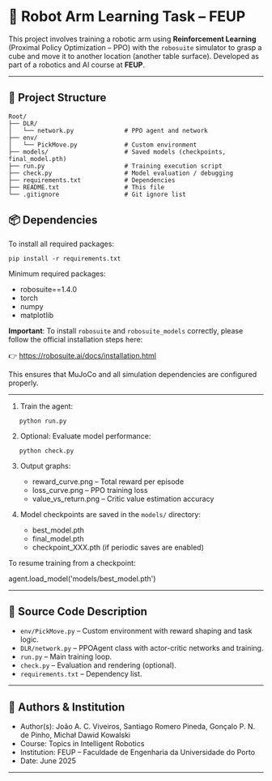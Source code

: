 # 🤖 Robot Arm Learning Task – FEUP

This project involves training a robotic arm using **Reinforcement Learning** (Proximal Policy Optimization – PPO) with the `robosuite` simulator to grasp a cube and move it to another location (another table surface). Developed as part of a robotics and AI course at **FEUP**.

---

## 📁 Project Structure
```
Root/
├── DLR/
│   └── network.py              # PPO agent and network
├── env/
│   └── PickMove.py             # Custom environment
├── models/                     # Saved models (checkpoints, final_model.pth)
├── run.py                      # Training execution script
├── check.py                    # Model evaluation / debugging
├── requirements.txt            # Dependencies
├── README.txt                  # This file
└── .gitignore                  # Git ignore list
```

## 📦 Dependencies

To install all required packages:
```
pip install -r requirements.txt
```
Minimum required packages:
- robosuite==1.4.0
- torch
- numpy
- matplotlib

**Important**: To install `robosuite` and `robosuite_models` correctly, please follow the official installation steps here:

👉 https://robosuite.ai/docs/installation.html

This ensures that MuJoCo and all simulation dependencies are configured properly.

---



1. Train the agent:
```
   python run.py
```

2. Optional: Evaluate model performance:
```
   python check.py
```
3. Output graphs:
   - reward_curve.png – Total reward per episode
   - loss_curve.png – PPO training loss
   - value_vs_return.png – Critic value estimation accuracy

4. Model checkpoints are saved in the `models/` directory:
   - best_model.pth
   - final_model.pth
   - checkpoint_XXX.pth (if periodic saves are enabled)

To resume training from a checkpoint:

agent.load_model('models/best_model.pth')

---

## 📂 Source Code Description

- `env/PickMove.py` – Custom environment with reward shaping and task logic.
- `DLR/network.py` – PPOAgent class with actor-critic networks and training.
- `run.py` – Main training loop.
- `check.py` – Evaluation and rendering (optional).
- `requirements.txt` – Dependency list.

---

## 👥 Authors & Institution

- Author(s): João A. C. Viveiros, Santiago Romero Pineda, Gonçalo P. N. de Pinho, Michał Dawid Kowalski
- Course: Topics in Intelligent Robotics
- Institution: FEUP – Faculdade de Engenharia da Universidade do Porto
- Date: June 2025

---
